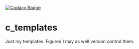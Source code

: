 [![Codacy Badge](https://api.codacy.com/project/badge/Grade/47e3c94bfc614f4aae109003f2a7466f)](https://www.codacy.com/app/ryan-bartling/windowed_event_counter?utm_source=github.com&amp;utm_medium=referral&amp;utm_content=drbartling/windowed_event_counter&amp;utm_campaign=Badge_Grade)
# c_templates
Just my templates.  Figured I may as well version control them.
